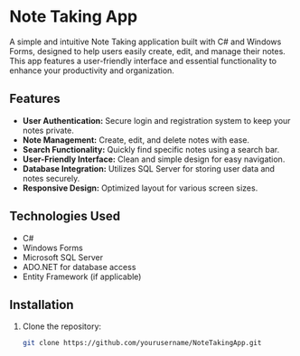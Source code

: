 # Note Taking App

A simple and intuitive Note Taking application built with C# and Windows Forms, designed to help users easily create, edit, and manage their notes. This app features a user-friendly interface and essential functionality to enhance your productivity and organization.

## Features

- **User Authentication:** Secure login and registration system to keep your notes private.
- **Note Management:** Create, edit, and delete notes with ease.
- **Search Functionality:** Quickly find specific notes using a search bar.
- **User-Friendly Interface:** Clean and simple design for easy navigation.
- **Database Integration:** Utilizes SQL Server for storing user data and notes securely.
- **Responsive Design:** Optimized layout for various screen sizes.

## Technologies Used

- C#
- Windows Forms
- Microsoft SQL Server
- ADO.NET for database access
- Entity Framework (if applicable)

## Installation

1. Clone the repository:
   ```bash
   git clone https://github.com/yourusername/NoteTakingApp.git

